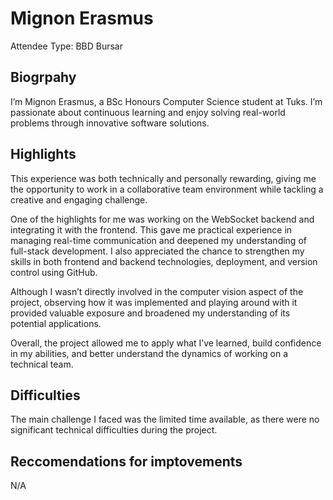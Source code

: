 # Mignon Erasmus

Attendee Type: BBD Bursar 

## Biogrpahy

I’m Mignon Erasmus, a BSc Honours Computer Science student at Tuks. I’m passionate about continuous learning and enjoy solving real-world problems through innovative software solutions.

## Highlights

This experience was both technically and personally rewarding, giving me the opportunity to work in a collaborative team environment while tackling a creative and engaging challenge.

One of the highlights for me was working on the WebSocket backend and integrating it with the frontend. This gave me practical experience in managing real-time communication and deepened my understanding of full-stack development. I also appreciated the chance to strengthen my skills in both frontend and backend technologies, deployment, and version control using GitHub.

Although I wasn’t directly involved in the computer vision aspect of the project, observing how it was implemented and playing around with it provided valuable exposure and broadened my understanding of its potential applications.

Overall, the project allowed me to apply what I’ve learned, build confidence in my abilities, and better understand the dynamics of working on a technical team.

## Difficulties

The main challenge I faced was the limited time available, as there were no significant technical difficulties during the project.

## Reccomendations for imptovements

N/A